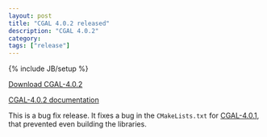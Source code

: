 ```yaml
---
layout: post
title: "CGAL 4.0.2 released"
description: "CGAL 4.0.2"
category:
tags: ["release"]
---
```

{% include JB/setup %}

<i class="bi bi-arrow-down-circle"></i>
<a href="https://github.com/CGAL/cgal/releases/tag/releases%2FCGAL-4.0.2">Download CGAL-4.0.2</a>

<i class="bi bi-book"></i>
<a href="https://doc.cgal.org/Manual/4.0.2/doc_html/cgal_manual/packages.html">CGAL-4.0.2 documentation</a>

<p>This is a bug fix release. It fixes a bug in the <code>CMakeLists.txt</code> for <a href="../../../../2012/07/03/cgal-401">CGAL-4.0.1</a>, that prevented even
building the libraries.</p>
